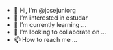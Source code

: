 - 👋 Hi, I’m @josejuniorg
- 👀 I’m interested in estudar
- 🌱 I’m currently learning ...
- 💞️ I’m looking to collaborate on ...
- 📫 How to reach me ...

<!---
josejuniorg/josejuniorg is a ✨ special ✨ repository because its `README.md` (this file) appears on your GitHub profile.
You can click the Preview link to take a look at your changes.
--->
